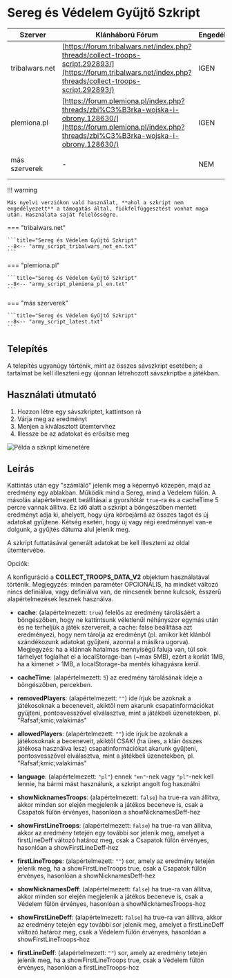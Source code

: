 # Sereg és Védelem Gyűjtő Szkript

| Szerver        | Klánháború Fórum                                                                                                                                                     | Engedélyezett | Kód                                                                                                                  |
| -------------- | -------------------------------------------------------------------------------------------------------------------------------------------------------------------- | ------------- | -------------------------------------------------------------------------------------------------------------------- |
| tribalwars.net | [https://forum.tribalwars.net/index.php?threads/collect-troops-script.292893/](https://forum.tribalwars.net/index.php?threads/collect-troops-script.292893/)         | IGEN          | [Kód a GitHubon (v2.1)](https://github.com/rafsaf/scripts_tribal_wars/blob/2024-09-09-2/src/collect_troops_v2.1.ts)  |
| plemiona.pl    | [https://forum.plemiona.pl/index.php?threads/zbi%C3%B3rka-wojska-i-obrony.128630/](https://forum.plemiona.pl/index.php?threads/zbi%C3%B3rka-wojska-i-obrony.128630/) | IGEN          | [Kód a GitHubon (v2)](https://github.com/rafsaf/scripts_tribal_wars/blob/2024-09-01/public/collect_troops_v2.js)     |
| más szerverek  | -                                                                                                                                                                    | NEM           | [Kód a GitHubon (v2.3)](https://github.com/rafsaf/scripts_tribal_wars/blob/2025-09-22/public/collect_troops_v2.3.js) |

!!! warning

    Más nyelvi verziókon való használat, **ahol a szkript nem engedélyezett** a támogatás által, fiókfelfüggesztést vonhat maga után. Használata saját felelősségre.

=== "tribalwars.net"

    ```title="Sereg és Védelem Gyűjtő Szkript"
    --8<-- "army_script_tribalwars_net_en.txt"
    ```

=== "plemiona.pl"

    ```title="Sereg és Védelem Gyűjtő Szkript"
    --8<-- "army_script_plemiona_pl_en.txt"
    ```

=== "más szerverek"

    ```title="Sereg és Védelem Gyűjtő Szkript"
    --8<-- "army_script_latest.txt"
    ```

## Telepítés

A telepítés ugyanúgy történik, mint az összes sávszkript esetében; a tartalmat be kell illeszteni egy újonnan létrehozott sávszkriptbe a játékban.

## Használati útmutató

1. Hozzon létre egy sávszkriptet, kattintson rá
2. Várja meg az eredményt
3. Menjen a kiválasztott ütemtervhez
4. Illessze be az adatokat és erősítse meg

![Példa a szkript kimenetére](image-2.png)

## Leírás

Kattintás után egy "számláló" jelenik meg a képernyő közepén, majd az eredmény egy ablakban. Működik mind a Sereg, mind a Védelem fülön. A másolás alapértelmezett beállításai a gyorsítótár `true`-ra és a cacheTime 5 percre vannak állítva. Ez idő alatt a szkript a böngészőben mentett eredményt adja ki, ahelyett, hogy újra körbejárná az összes tagot és új adatokat gyűjtene. Kétség esetén, hogy új vagy régi eredménnyel van-e dolgunk, a gyűjtés dátuma alul jelenik meg.

A szkript futtatásával generált adatokat be kell illeszteni az oldal ütemtervébe.

Opciók:

A konfiguráció a **COLLECT_TROOPS_DATA_V2** objektum használatával történik. Megjegyzés: minden paraméter OPCIONÁLIS, ha mindkét változó
nincs definiálva, vagy definiálva van, de nincsenek benne kulcsok, ésszerű
alapértelmezések lesznek használva.

- **cache**: <boolean> (alapértelmezett: `true`) felelős az eredmény tárolásáért
  a böngészőben, hogy ne kattintsunk véletlenül néhányszor egymás után és
  ne terheljük a játék szervereit, a cache: false beállítása azt eredményezi, hogy nem tárolja az eredményt
  (pl. amikor két klánból szándékozunk adatokat gyűjteni, azonnal
  a másikra ugorva). Megjegyzés: ha a klánnak hatalmas mennyiségű faluja van, túl
  sok tárhelyet foglalhat el a localStorage-ban (~max 5MB), ezért a korlát 1MB,
  ha a kimenet > 1MB, a localStorage-ba mentés kihagyásra kerül.

- **cacheTime**: <number> (alapértelmezett: `5`) az eredmény tárolásának ideje
  a böngészőben, percekben.

- **removedPlayers**: <string> (alapértelmezett: `""`) ide írjuk be azoknak a játékosoknak a beceneveit,
  akiktől nem akarunk csapatinformációkat gyűjteni, pontosvesszővel elválasztva, mint
  a játékbeli üzenetekben, pl. "Rafsaf;kmic;valakimás"

- **allowedPlayers**: <string> (alapértelmezett: `""`) ide írjuk be azoknak a játékosoknak a beceneveit,
  akiktől CSAK! (ha üres, a klán összes játékosa használva lesz) csapatinformációkat akarunk
  gyűjteni, pontosvesszővel elválasztva, mint a játékbeli üzenetekben,
  pl. "Rafsaf;kmic;valakimás"

- **language**: <string> (alapértelmezett: `"pl"`) ennek `"en"`-nek vagy `"pl"`-nek kell lennie, ha bármi
  mást használunk, a szkript angolt fog használni

- **showNicknamesTroops**: <boolean> (alapértelmezett: `false`) ha true-ra van állítva, akkor
  minden sor elején megjelenik a játékos beceneve is,
  csak a Csapatok fülön érvényes, hasonlóan a showNicknamesDeff-hez

- **showFirstLineTroops**: <boolean> (alapértelmezett: `false`) ha true-ra van állítva, akkor
  az eredmény tetején egy további sor jelenik meg, amelyet a
  firstLineDeff változó határoz meg, csak a Csapatok fülön érvényes, hasonlóan a showFirstLineDeff-hez

- **firstLineTroops**: <string> (alapértelmezett: `""`) sor, amely az eredmény tetején jelenik meg,
  ha a showFirstLineTroops true, csak a Csapatok fülön érvényes, hasonlóan a
  showNicknamesDeff-hez

- **showNicknamesDeff**: <boolean> (alapértelmezett: `false`) ha true-ra van állítva, akkor
  minden sor elején megjelenik a játékos beceneve is,
  csak a Védelem fülön érvényes, hasonlóan a showNicknamesTroops-hoz

- **showFirstLineDeff**: <boolean> (alapértelmezett: `false`) ha true-ra van állítva, akkor
  az eredmény tetején egy további sor jelenik meg, amelyet a
  firstLineDeff változó határoz meg, csak a Védelem fülön érvényes, hasonlóan a showFirstLineTroops-hoz

- **firstLineDeff**: <string> (alapértelmezett: `""`) sor, amely az eredmény tetején jelenik meg,
  ha a showFirstLineTroops true, csak a Védelem fülön érvényes, hasonlóan
  a firstLineTroops-hoz
